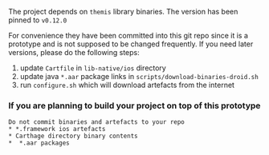 The project depends on `themis` library binaries.
The version has been pinned to `v0.12.0`

For convenience they have been committed into this git repo since it is a prototype and is not supposed to be changed frequently.
If you need later versions, please do the following steps:
1. update `Cartfile` in `lib-native/ios` directory
2. update java `*.aar` package links in `scripts/download-binaries-droid.sh`
3. run `configure.sh` which will download artefacts from the internet


### If you are planning to build your project on top of this prototype
```
Do not commit binaries and artefacts to your repo
* *.framework ios artefacts 
* Carthage directory binary contents
*  *.aar packages
```
